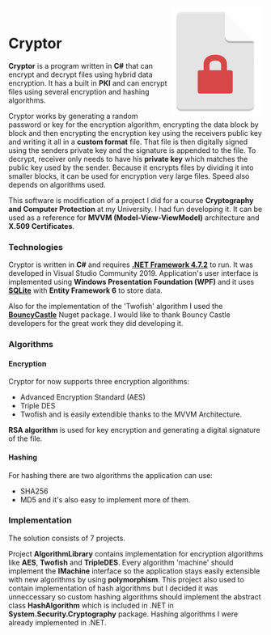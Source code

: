 <img align="right" src="https://github.com/Valyreon/cryptor-wpf-project/blob/master/FileEncryptorWpf/cryptLogoSmaller.PNG?raw=true"><img>
# Cryptor

**Cryptor** is a program written in **C#** that can encrypt and decrypt files using hybrid data encryption. It has a 
built in **PKI** and can encrypt files using several encryption and hashing algorithms.

Cryptor works by generating a random password or key for the encryption algorithm, encrypting the data block by block and then encrypting the encryption key using
the receivers public key and writing it all in a **custom format** file. That file is then digitally signed using the senders private key and the signature is appended to
the file. To decrypt, receiver only needs to have his **private key** which matches the public key used by the sender. Because it encrypts files by dividing it into smaller
blocks, it can be used for encryption very large files. Speed also depends on algorithms used.

This software is modification of a project I did for a course **Cryptography and Computer Protection** at my University. I had fun developing it. It can be used
as a reference for **MVVM (Model-View-ViewModel)** architecture and **X.509 Certificates**.

### Technologies

Cryptor is written in **C#** and requires **[.NET Framework 4.7.2](https://dotnet.microsoft.com/download/thank-you/net472)** to run. It was developed in Visual Studio Community 2019.
Application's user interface is implemented using **Windows Presentation Foundation (WPF)** and it uses **[SQLite](https://www.sqlite.org/index.html)** with **Entity Framework 6**
to store data.

Also for the implementation of the 'Twofish' algorithm I used the **[BouncyCastle](https://www.nuget.org/packages/BouncyCastle/)** Nuget package. I would like to thank Bouncy Castle 
developers for the great work they did developing it.

### Algorithms

#### Encryption

Cryptor for now supports three encryption algorithms: 
* Advanced Encryption Standard (AES)
* Triple DES
* Twofish
and is easily extendible thanks to the MVVM Architecture.

**RSA algorithm** is used for key encryption and generating a digital signature of the file.

#### Hashing

For hashing there are two algorithms the application can use:
* SHA256
* MD5
and it's also easy to implement more of them.

### Implementation

The solution consists of 7 projects. 

Project **AlgorithmLibrary** contains implementation for encryption algorithms like **AES**, **Twofish** and **TripleDES**. Every algorithm 'machine' should
implement the **IMachine** interface so the application stays easily extensible with new algorithms by using **polymorphism**. This project also used to contain implementation of hash algorithms but I 
decided it was unneccessary so custom hashing algorithms should implement the abstract class **HashAlgorithm** which is included in .NET in **System.Security.Cryptography** package. Hashing
algorithms I were already implemented in .NET.